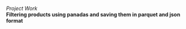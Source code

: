 *Project Work*</br>
__Filtering products using panadas and saving them in parquet and json format__
